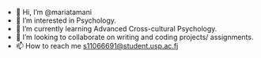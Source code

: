 - 👋 Hi, I’m @mariatamani
- 👀 I’m interested in Psychology. 
- 🌱 I’m currently learning Advanced Cross-cultural Psychology.
- 💞️ I’m looking to collaborate on writing and coding projects/ assignments.
- 📫 How to reach me s11066691@student.usp.ac.fj

<!---
mariatamani/mariatamani is a ✨ special ✨ repository because its `README.md` (this file) appears on your GitHub profile.
You can click the Preview link to take a look at your changes.
--->
